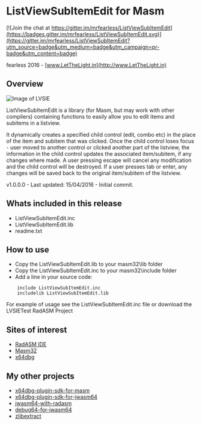 # ListViewSubItemEdit for Masm

[![Join the chat at https://gitter.im/mrfearless/ListViewSubItemEdit](https://badges.gitter.im/mrfearless/ListViewSubItemEdit.svg)](https://gitter.im/mrfearless/ListViewSubItemEdit?utm_source=badge&utm_medium=badge&utm_campaign=pr-badge&utm_content=badge)

fearless 2016 - [www.LetTheLight.in](http://www.LetTheLight.in)

## Overview

![Image of LVSIE](https://github.com/mrfearless/ListViewSubItemEdit/blob/master/lvsie.png)

ListViewSubItemEdit is a library (for Masm, but may work with other compilers) containing functions to easily allow you to edit items and subitems in a listview. 

It dynamically creates a specified child control (edit, combo etc) in the place of the item and subitem that was clicked. 
Once the child control loses focus - user moved to another control or clicked another part of the listview, the information in the child control updates the associated item/subitem, if any changes where made.
A user pressing escape will cancel any modification and the child control will be destroyed. If a user presses tab or enter, any changes will be saved back to the original item/subitem of the listview.

v1.0.0.0 - Last updated: 15/04/2016 - Initial commit.

## Whats included in this release

* ListViewSubItemEdit.inc
* ListViewSubItemEdit.lib
* readme.txt

## How to use

* Copy the ListViewSubItemEdit.lib to your masm32\lib folder
* Copy the ListViewSubItemEdit.inc to your masm32\include folder
* Add a line in your source code:
```
    include ListViewSubItemEdit.inc
    includelib ListViewSubItemEdit.lib
```
For example of usage see the ListViewSubItemEdit.inc file or download the LVSIETest RadASM Project


## Sites of interest

* [RadASM IDE](http://www.oby.ro/rad_asm/)
* [Masm32](http://www.masm32.com/masmdl.htm)
* [x64dbg](https://github.com/x64dbg/x64dbg)


## My other projects
* [x64dbg-plugin-sdk-for-masm](https://bitbucket.org/mrfearless/x64dbg-plugin-sdk-for-masm)
* [x64dbg-plugin-sdk-for-jwasm64](https://bitbucket.org/mrfearless/x64dbg-plugin-sdk-for-jwasm64)
* [jwasm64-with-radasm](https://bitbucket.org/mrfearless/jwasm64-with-radasm)
* [debug64-for-jwasm64](https://bitbucket.org/mrfearless/debug64-for-jwasm64)
* [zlibextract](https://bitbucket.org/mrfearless/zlibextract)



